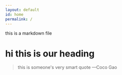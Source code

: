 ```yaml
---
layout: default
id: home
permalink: /
---
```


this is a markdown file

# hi this is our heading

> this is someone's very smart quote
> —Coco Gao